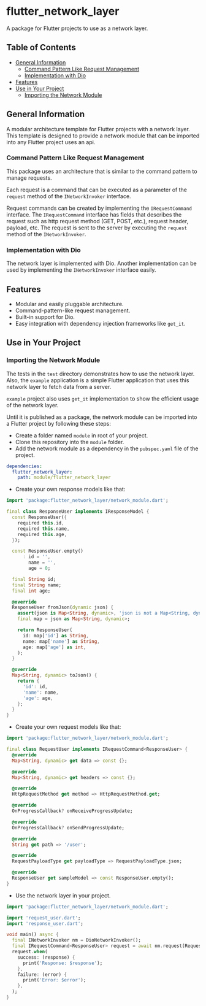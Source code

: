 # flutter_network_layer

A package for Flutter projects to use as a network layer.

## Table of Contents

- [General Information](#general-information)
    - [Command Pattern Like Request Management](#command-pattern-like-request-management)
    - [Implementation with Dio](#implementation-with-dio)
- [Features](#features)
- [Use in Your Project](#use-in-your-project)
    - [Importing the Network Module](#importing-the-network-module)

## General Information

A modular architecture template for Flutter projects with a network layer. This template is designed to provide a
network module that can be imported into any Flutter project uses an api.

### Command Pattern Like Request Management

This package uses an architecture that is similar to the command pattern to manage requests.

Each request is a command that can be executed as a parameter of the `request` method of the `INetworkInvoker`
interface.

Request commands can be created by implementing the `IRequestCommand` interface. The `IRequestCommand` interface has
fields that describes the request such as http request method (GET, POST, etc.), request header, payload, etc. The
request is sent to the server by executing the `request` method of the `INetworkInvoker`.

### Implementation with Dio

The network layer is implemented with Dio. Another implementation can be used by implementing the `INetworkInvoker`
interface easily.

## Features

- Modular and easily pluggable architecture.
- Command-pattern-like request management.
- Built-in support for Dio.
- Easy integration with dependency injection frameworks like `get_it`.

## Use in Your Project

### Importing the Network Module

The tests in the `test` directory demonstrates how to use the network layer. Also, the `example` application is a simple
Flutter application that uses this network layer to fetch data from a server.

`example` project also uses `get_it` implementation to show the efficient usage of the network layer.

Until it is published as a package, the network module can be imported into a Flutter project by following these steps:

- Create a folder named `module` in root of your project.
- Clone this repository into the `module` folder.
- Add the network module as a dependency in the `pubspec.yaml` file of the project.

```yaml
dependencies:
  flutter_network_layer:
    path: module/flutter_network_layer
```

- Create your own response models like that:

```dart
import 'package:flutter_network_layer/network_module.dart';

final class ResponseUser implements IResponseModel {
  const ResponseUser({
    required this.id,
    required this.name,
    required this.age,
  });

  const ResponseUser.empty()
      : id = '',
        name = '',
        age = 0;

  final String id;
  final String name;
  final int age;

  @override
  ResponseUser fromJson(dynamic json) {
    assert(json is Map<String, dynamic>, 'json is not a Map<String, dynamic>');
    final map = json as Map<String, dynamic>;

    return ResponseUser(
      id: map['id'] as String,
      name: map['name'] as String,
      age: map['age'] as int,
    );
  }

  @override
  Map<String, dynamic> toJson() {
    return {
      'id': id,
      'name': name,
      'age': age,
    };
  }
}
```

- Create your own request models like that:

```dart
import 'package:flutter_network_layer/network_module.dart';

final class RequestUser implements IRequestCommand<ResponseUser> {
  @override
  Map<String, dynamic> get data => const {};

  @override
  Map<String, dynamic> get headers => const {};

  @override
  HttpRequestMethod get method => HttpRequestMethod.get;

  @override
  OnProgressCallback? onReceiveProgressUpdate;

  @override
  OnProgressCallback? onSendProgressUpdate;

  @override
  String get path => '/user';

  @override
  RequestPayloadType get payloadType => RequestPayloadType.json;

  @override
  ResponseUser get sampleModel => const ResponseUser.empty();
}
```

- Use the network layer in your project.

```dart
import 'package:flutter_network_layer/network_module.dart';

import 'request_user.dart';
import 'response_user.dart';

void main() async {
  final INetworkInvoker nm = DioNetworkInvoker();
  final IRequestCommand<ResponseUser> request = await nm.request(RequestUser());
  request.when(
    success: (response) {
      print('Response: $response');
    },
    failure: (error) {
      print('Error: $error');
    },
  );
}
```

